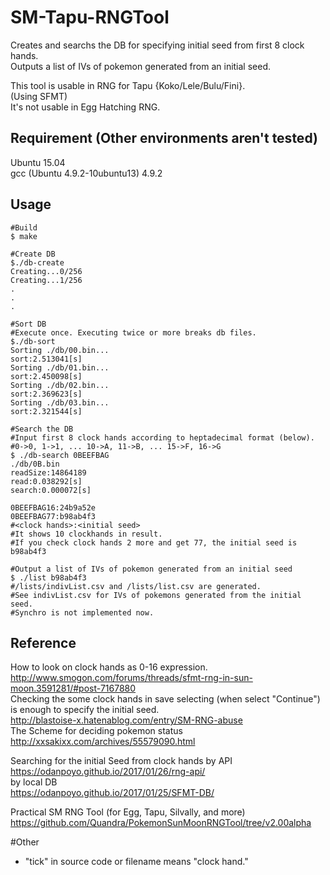 SM-Tapu-RNGTool
====
Creates and searchs the DB for specifying initial seed from first 8 clock hands.   
Outputs a list of IVs of pokemon generated from an initial seed.  

This tool is usable in RNG for Tapu {Koko/Lele/Bulu/Fini}.  
(Using SFMT)  
It's not usable in Egg Hatching RNG.  

## Requirement  (Other environments aren't tested)
Ubuntu 15.04  
gcc (Ubuntu 4.9.2-10ubuntu13) 4.9.2  

## Usage
```
#Build
$ make

#Create DB
$./db-create
Creating...0/256
Creating...1/256
.
.
.

#Sort DB
#Execute once. Executing twice or more breaks db files.  
$./db-sort
Sorting ./db/00.bin...
sort:2.513041[s]
Sorting ./db/01.bin...
sort:2.450098[s]
Sorting ./db/02.bin...
sort:2.369623[s]
Sorting ./db/03.bin...
sort:2.321544[s]

#Search the DB
#Input first 8 clock hands according to heptadecimal format (below).
#0->0, 1->1, ... 10->A, 11->B, ... 15->F, 16->G
$ ./db-search 0BEEFBAG
./db/0B.bin
readSize:14864189
read:0.038292[s]
search:0.000072[s]

0BEEFBAG16:24b9a52e
0BEEFBAG77:b98ab4f3
#<clock hands>:<initial seed>
#It shows 10 clockhands in result.
#If you check clock hands 2 more and get 77, the initial seed is b98ab4f3

#Output a list of IVs of pokemon generated from an initial seed
$ ./list b98ab4f3
#/lists/indivList.csv and /lists/list.csv are generated.
#See indivList.csv for IVs of pokemons generated from the initial seed.
#Synchro is not implemented now.
```

## Reference
How to look on clock hands as 0-16 expression.  
http://www.smogon.com/forums/threads/sfmt-rng-in-sun-moon.3591281/#post-7167880  
Checking the some clock hands in save selecting (when select "Continue") is enough to specify the initial seed.  
http://blastoise-x.hatenablog.com/entry/SM-RNG-abuse  
The Scheme for deciding pokemon status  
http://xxsakixx.com/archives/55579090.html  

Searching for the initial Seed from clock hands by API  
https://odanpoyo.github.io/2017/01/26/rng-api/  
by local DB   
https://odanpoyo.github.io/2017/01/25/SFMT-DB/  

Practical SM RNG Tool (for Egg, Tapu, Silvally, and more)  
https://github.com/Quandra/PokemonSunMoonRNGTool/tree/v2.00alpha  

#Other
- "tick" in source code or filename means "clock hand."  
